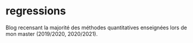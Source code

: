 # regressions

Blog recensant la majorité des méthodes quantitatives enseignées lors de mon master (2019/2020, 2020/2021).
